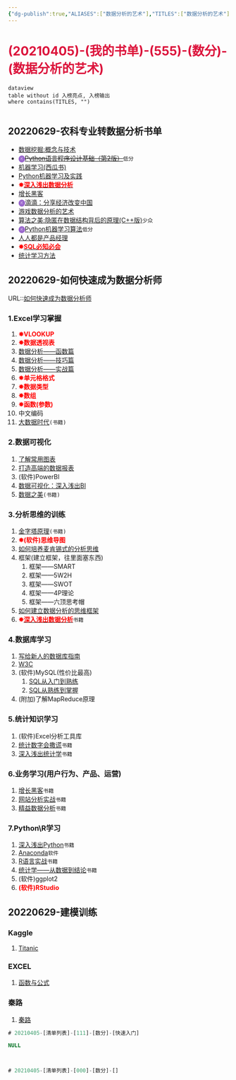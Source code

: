 ```yaml
---
{"dg-publish":true,"ALIASES":["数据分析的艺术"],"TITLES":["数据分析的艺术"],"TAGS":[],"榜单状态":[],"榜单评级":[],"榜单类型":[],"二等榜单":[],"计划时间":[],"完成时间":[],"permalink":"/5-000/5-001/20210405-555/","dgHomeLink":true,"dgPassFrontmatter":true}
---
```



# <font color=#DC143C>(20210405)-(我的书单)-(555)-(数分)-(数据分析的艺术)</font>

```
dataview
table without id 入榜亮点, 入榜输出
where contains(TITLES, "")
```

```toc
```

## 20220629-农科专业转数据分析书单
+ [数据挖掘:概念与技术](https://book.douban.com/subject/11542972/)
+ <strong><font color=#9966CC>🅚</font></strong>[~~Python语言程序设计基础（第2版）~~](https://book.douban.com/subject/27021033/)`低分`
+ [机器学习(西瓜书)](https://book.douban.com/subject/26708119/)
+ [Python机器学习及实践](https://book.douban.com/subject/26886337/)
+ <strong><font color=#FF0000>✸</font></strong>[<strong><font color=#FF0000>深入浅出数据分析</font></strong>](https://book.douban.com/subject/5257905/)
+ [增长黑客](https://book.douban.com/subject/27593848/)
+ <strong><font color=#9966CC>🅚</font></strong>[滴滴：分享经济改变中国](https://book.douban.com/subject/26800138/)
+ [游戏数据分析的艺术](https://book.douban.com/subject/26464679/)
+ [算法之美:隐匿在数据结构背后的原理(C++版)](https://book.douban.com/subject/26713270/)`少众`
+ <strong><font color=#9966CC>🅚</font></strong>[Python机器学习算法](https://book.douban.com/subject/27076219/)`低分`
+ [人人都是产品经理](https://book.douban.com/subject/4723970/)
+ <strong><font color=#FF0000>✸</font></strong>[<strong><font color=#FF0000>SQL必知必会</font></strong>](https://book.douban.com/subject/24250054/)
+ [统计学习方法](https://book.douban.com/subject/10590856/)

## 20220629-如何快速成为数据分析师
URL::[如何快速成为数据分析师](https://www.zhihu.com/question/29265587/answer/125091104)

### 1.Excel学习掌握
1. <strong><font color=#FF0000>✸VLOOKUP</font></strong>
2. <strong><font color=#FF0000>✸数据透视表</font></strong>
3. [数据分析——函数篇](https://zhuanlan.zhihu.com/p/23345231)
4. [数据分析——技巧篇](https://zhuanlan.zhihu.com/p/23618955)
5. [数据分析——实战篇](https://zhuanlan.zhihu.com/p/24084300)
6. <strong><font color=#FF0000>✸单元格格式</font></strong>
7. <strong><font color=#FF0000>✸数据类型</font></strong>
8. <strong><font color=#FF0000>✸数组</font></strong>
9. <strong><font color=#FF0000>✸函数(参数)</font></strong>
10. 中文编码
11. [大数据时代](https://book.douban.com/subject/20429677/)`(书籍)`

### 2.数据可视化
1. [了解常用图表](https://zhuanlan.zhihu.com/p/24168144)
2. [打造高端的数据报表](https://zhuanlan.zhihu.com/p/24409555)
3. (软件)PowerBI
4. [数据可视化：深入浅出BI](https://zhuanlan.zhihu.com/p/24573880)
5. [数据之美](https://book.douban.com/subject/25833225/)`(书籍)`

### 3.分析思维的训练
1. [金字塔原理](https://book.douban.com/subject/25775696/)`(书籍)`
2. <strong><font color=#FF0000>✸(软件)思维导图</font></strong>
3. [如何培养麦肯锡式的分析思维](https://zhuanlan.zhihu.com/p/24773022)
4. 框架(建立框架，往里面塞东西)
    1. 框架——SMART
    2. 框架——5W2H
    3. 框架——SWOT
    4. 框架——4P理论
    5. 框架——六顶思考帽
5. [如何建立数据分析的思维框架](https://zhuanlan.zhihu.com/p/24887013)
6. <strong><font color=#FF0000>✸</font></strong>[<strong><font color=#FF0000>深入浅出数据分析</font></strong>](https://book.douban.com/subject/5257905/)`书籍`

### 4.数据库学习
1. [写给新人的数据库指南](https://zhuanlan.zhihu.com/p/25120684)
2. [W3C](https://zhuanlan.zhihu.com/p/25120684)
3. (软件)MySQL(性价比最高)
    1. [SQL从入门到熟练](https://zhuanlan.zhihu.com/p/25203710)
    2. [SQL从熟练到掌握](https://zhuanlan.zhihu.com/p/25435517)
4. (附加)了解MapReduce原理

### 5.统计知识学习
1. (软件)Excel分析工具库
2. [统计数字会撒谎](https://book.douban.com/subject/3595095/)`书籍`
3. [深入浅出统计学](https://book.douban.com/subject/7056708/)`书籍`

### 6.业务学习(用户行为、产品、运营)
1. [增长黑客](https://book.douban.com/subject/26541801/)`书籍`
2. [网站分析实战](https://book.douban.com/subject/20497858/)`书籍`
3. [精益数据分析](https://book.douban.com/subject/26278639/)`书籍`

### 7.Python\R学习
1. [深入浅出Python](https://book.douban.com/subject/6892016/)`书籍`
2. [Anaconda](https://www.anaconda.com/)`软件`
3. [R语言实战](https://book.douban.com/subject/20382244/)`书籍`
4. [统计学——从数据到结论](https://book.douban.com/subject/24316364/)`书籍`
5. (软件)ggplot2
6. <strong><font color=#FF0000>(软件)RStudio</font></strong>

## 20220629-建模训练
### Kaggle
1. [Titanic](https://www.kaggle.com/c/titanic#description)

### EXCEL
1. [函数与公式](http://blog.sina.com.cn/s/articlelist_2122514651_0_1.html)

### 秦路
1. [秦路](https://www.zhihu.com/people/qin-lu-17/answers)

```SQL
# 20210405-[清单列表]-[111]-[数分]-[快速入门]

NULL



```



```SQL

# 20210405-[清单列表]-[000]-[数分]-[]

```